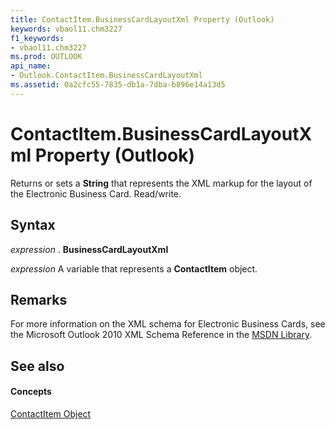 ```yaml
---
title: ContactItem.BusinessCardLayoutXml Property (Outlook)
keywords: vbaol11.chm3227
f1_keywords:
- vbaol11.chm3227
ms.prod: OUTLOOK
api_name:
- Outlook.ContactItem.BusinessCardLayoutXml
ms.assetid: 0a2cfc55-7835-db1a-7dba-b896e14a13d5
---
```



# ContactItem.BusinessCardLayoutXml Property (Outlook)

Returns or sets a  **String** that represents the XML markup for the layout of the Electronic Business Card. Read/write.


## Syntax

 _expression_ . **BusinessCardLayoutXml**

 _expression_ A variable that represents a **ContactItem** object.


## Remarks

For more information on the XML schema for Electronic Business Cards, see the Microsoft Outlook 2010 XML Schema Reference in the [MSDN Library](http://msdn.microsoft.com/library).


## See also


#### Concepts


[ContactItem Object](contactitem-object-outlook.md)

